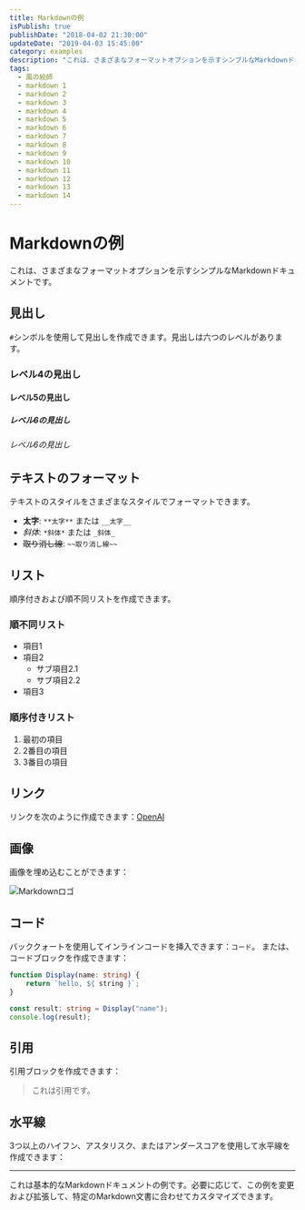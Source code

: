 ```yaml
---
title: Markdownの例
isPublish: true
publishDate: "2018-04-02 21:30:00"
updateDate: "2019-04-03 15:45:00"
category: examples
description: "これは、さまざまなフォーマットオプションを示すシンプルなMarkdownドキュメントです。"
tags:
  - 風の絵師
  - markdown 1
  - markdown 2
  - markdown 3
  - markdown 4
  - markdown 5
  - markdown 6
  - markdown 7
  - markdown 8
  - markdown 9
  - markdown 10
  - markdown 11
  - markdown 12
  - markdown 13
  - markdown 14
---
```


# Markdownの例

これは、さまざまなフォーマットオプションを示すシンプルなMarkdownドキュメントです。

## 見出し

`#`シンボルを使用して見出しを作成できます。見出しは六つのレベルがあります。

### レベル4の見出し

#### レベル5の見出し

##### レベル6の見出し

###### レベル6の見出し

## テキストのフォーマット

テキストのスタイルをさまざまなスタイルでフォーマットできます。

- **太字**: `**太字**` または `__太字__`
- *斜体*: `*斜体*` または `_斜体_`
- ~~取り消し線~~: `~~取り消し線~~`

## リスト

順序付きおよび順不同リストを作成できます。

### 順不同リスト

- 項目1
- 項目2
  - サブ項目2.1
  - サブ項目2.2
- 項目3

### 順序付きリスト

1. 最初の項目
2. 2番目の項目
3. 3番目の項目

## リンク

リンクを次のように作成できます：[OpenAI](https://www.openai.com/)

## 画像

画像を埋め込むことができます：

![Markdownロゴ](https://markdown-here.com/img/icon256.png)

## コード

バッククォートを使用してインラインコードを挿入できます：`コード`。
または、コードブロックを作成できます：

```ts
function Display(name: string) {
    return `hello, ${ string }`;
}

const result: string = Display("name");
console.log(result);
```

## 引用

引用ブロックを作成できます：

> これは引用です。

## 水平線

3つ以上のハイフン、アスタリスク、またはアンダースコアを使用して水平線を作成できます：

---

これは基本的なMarkdownドキュメントの例です。必要に応じて、この例を変更および拡張して、特定のMarkdown文書に合わせてカスタマイズできます。
